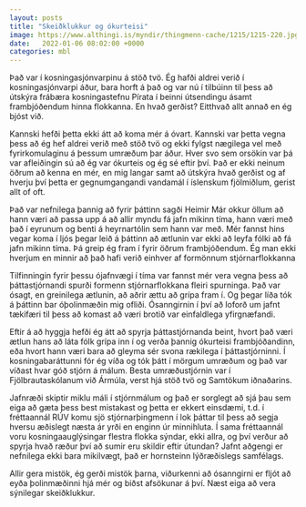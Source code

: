 ```yaml
---
layout: posts
title: "Skeiðklukkur og ókurteisi"
image: https://www.althingi.is/myndir/thingmenn-cache/1215/1215-220.jpg
date:   2022-01-06 08:02:00 +0000
categories: mbl
---
```

Það var í kosningasjónvarpinu á stöð tvö. Ég hafði aldrei verið í kosningasjónvarpi áður, bara horft á það og var nú í tilbúinn til þess að útskýra frábæra kosningastefnu Pírata í beinni útsendingu ásamt frambjóðendum hinna flokkanna. En hvað gerðist? Eitthvað allt annað en ég bjóst við.

Kannski hefði þetta ekki átt að koma mér á óvart. Kannski var þetta vegna þess að ég hef aldrei verið með stöð tvö og ekki fylgst nægilega vel með fyrirkomulaginu á þessum umræðum þar áður. Hver svo sem orsökin var þá var afleiðingin sú að ég var ókurteis og ég sé eftir því. Það er ekki neinum öðrum að kenna en mér, en mig langar samt að útskýra hvað gerðist og af hverju því þetta er gegnumgangandi vandamál í íslenskum fjölmiðlum, gerist allt of oft.

Það var nefnilega þannig að fyrir þáttinn sagði Heimir Már okkur öllum að hann væri að passa upp á að allir myndu fá jafn mikinn tíma, hann væri með það í eyrunum og benti á heyrnartólin sem hann var með. Mér fannst hins vegar koma í ljós þegar leið á þáttinn að ætlunin var ekki að leyfa fólki að fá jafn mikinn tíma. Þá greip ég fram í fyrir öðrum frambjóðendum. Ég man ekki hverjum en minnir að það hafi verið einhver af formönnum stjórnarflokkanna

Tilfinningin fyrir þessu ójafnvægi í tíma var fannst mér vera vegna þess að þáttastjórnandi spurði formenn stjórnarflokkana fleiri spurninga. Það var ósagt, en greinilega ætlunin, að aðrir ættu að grípa fram í. Og þegar líða tók á þáttinn bar óþolinmæðin mig ofliði. Ósanngirnin í því að loforð um jafnt tækifæri til þess að komast að væri brotið var einfaldlega yfirgnæfandi. 

Eftir á að hyggja hefði ég átt að spyrja þáttastjórnanda beint, hvort það væri ætlun hans að láta fólk grípa inn í og verða þannig ókurteisi frambjóðandinn, eða hvort hann væri bara að gleyma sér svona rækilega í þáttastjórninni. Í kosningabaráttunni fór ég víða og tók þátt í mörgum umræðum og það var víðast hvar góð stjórn á málum. Besta umræðustjórnin var í Fjölbrautaskólanum við Ármúla, verst hjá stöð tvö og Samtökum iðnaðarins. 

Jafnræði skiptir miklu máli í stjórnmálum og það er sorglegt að sjá þau sem eiga að gæta þess best mistakast og þetta er ekkert einsdæmi, t.d. í fréttaannál RÚV komu sjö stjórnarþingmenn í lok þáttar til þess að segja hversu æðislegt næsta ár yrði en enginn úr minnihluta. Í sama fréttaannál voru kosningaauglýsingar flestra flokka sýndar, ekki allra, og því verður að spyrja hvað ræður því að sumir eru skildir eftir útundan? Jafnt aðgengi er nefnilega ekki bara mikilvægt, það er hornsteinn lýðræðislegs samfélags. 

Allir gera mistök, ég gerði mistök þarna, viðurkenni að ósanngirni er fljót að eyða þolinmæðinni hjá mér og biðst afsökunar á því. Næst eiga að vera sýnilegar skeiðklukkur. 
